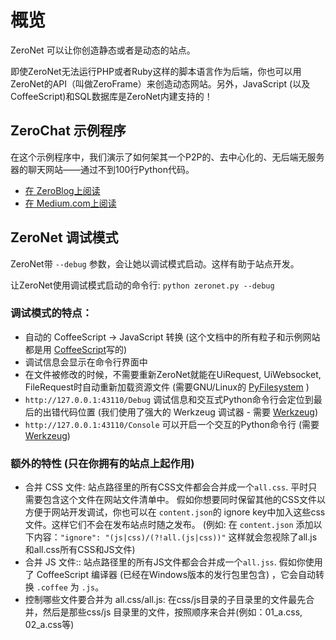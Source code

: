 # 概览

ZeroNet 可以让你创造静态或者是动态的站点。

即使ZeroNet无法运行PHP或者Ruby这样的脚本语言作为后端，你也可以用ZeroNet的API（叫做ZeroFrame）来创造动态网站。另外，JavaScript (以及CoffeeScript)和SQL数据库是ZeroNet内建支持的！

## ZeroChat 示例程序

在这个示例程序中，我们演示了如何架其一个P2P的、去中心化的、无后端无服务器的聊天网站——通过不到100行Python代码。

* [在 ZeroBlog上阅读](http://127.0.0.1:43110/Blog.ZeroNetwork.bit/?Post:99:ZeroChat+tutorial)
* [在 Medium.com上阅读](https://decentralize.today/decentralized-p2p-chat-in-100-lines-of-code-d6e496034cd4)

## ZeroNet 调试模式

ZeroNet带 `--debug` 参数，会让她以调试模式启动。这样有助于站点开发。

让ZeroNet使用调试模式启动的命令行: `python zeronet.py --debug`

### 调试模式的特点：

- 自动的 CoffeeScript -> JavaScript 转换 (这个文档中的所有粒子和示例网站都是用 [CoffeeScript](http://coffeescript.org/)写的)
- 调试信息会显示在命令行界面中
- 在文件被修改的时候，不需要重新ZeroNet就能在UiRequest, UiWebsocket, FileRequest时自动重新加载资源文件   (需要GNU/Linux的 [PyFilesystem](http://pyfilesystem.org/) )
- `http://127.0.0.1:43110/Debug` 调试信息和交互式Python命令行会定位到最后的出错代码位置 (我们使用了强大的 Werkzeug 调试器 - 需要 [Werkzeug](http://werkzeug.pocoo.org/))
- `http://127.0.0.1:43110/Console` 可以开启一个交互的Python命令行 (需要 [Werkzeug](http://werkzeug.pocoo.org/))

### 额外的特性 (只在你拥有的站点上起作用)

 - 合并 CSS 文件: 站点路径里的所有CSS文件都会合并成一个`all.css`. 平时只需要包含这个文件在网站文件清单中。 假如你想要同时保留其他的CSS文件以方便于网站开发调试，你也可以在  `content.json`的 ignore key中加入这些css文件。这样它们不会在发布站点时随之发布。 (例如: 在 `content.json` 添加以下内容：`"ignore": "(js|css)/(?!all.(js|css))"` 这样就会忽视除了all.js和all.css所有CSS和JS文件)
 - 合并 JS 文件:: 站点路径里的所有JS文件都会合并成一个`all.jss`. 假如你使用了 CoffeeScript 编译器 (已经在Windows版本的发行包里包含) ，它会自动转换 `.coffee` 为 `.js`。
 - 控制哪些文件要合并为 all.css/all.js: 在css/js目录的子目录里的文件最先合并，然后是那些css/js 目录里的文件，按照顺序来合并(例如：01_a.css, 02_a.css等)

